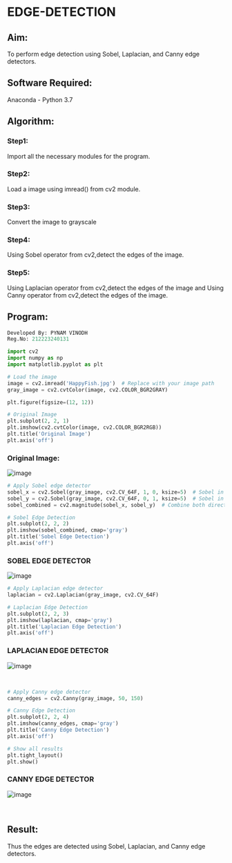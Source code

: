 # EDGE-DETECTION
## Aim:
To perform edge detection using Sobel, Laplacian, and Canny edge detectors.

## Software Required:
Anaconda - Python 3.7

## Algorithm:
### Step1:
Import all the necessary modules for the program.

### Step2:
Load a image using imread() from cv2 module.

### Step3:
Convert the image to grayscale

### Step4:
Using Sobel operator from cv2,detect the edges of the image.

### Step5:

Using Laplacian operator from cv2,detect the edges of the image and Using Canny operator from cv2,detect the edges of the image.

## Program:

```python
Developed By: PYNAM VINODH
Reg.No: 212223240131

import cv2
import numpy as np
import matplotlib.pyplot as plt

# Load the image
image = cv2.imread('HappyFish.jpg')  # Replace with your image path
gray_image = cv2.cvtColor(image, cv2.COLOR_BGR2GRAY)

plt.figure(figsize=(12, 12))

# Original Image
plt.subplot(2, 2, 1)
plt.imshow(cv2.cvtColor(image, cv2.COLOR_BGR2RGB))
plt.title('Original Image')
plt.axis('off')

```
### Original Image:
![image](https://github.com/user-attachments/assets/ae8dc561-010c-4010-8c2d-a6b46ed90ad5)
<br>

```python
# Apply Sobel edge detector
sobel_x = cv2.Sobel(gray_image, cv2.CV_64F, 1, 0, ksize=5)  # Sobel in x direction
sobel_y = cv2.Sobel(gray_image, cv2.CV_64F, 0, 1, ksize=5)  # Sobel in y direction
sobel_combined = cv2.magnitude(sobel_x, sobel_y)  # Combine both directions

# Sobel Edge Detection
plt.subplot(2, 2, 2)
plt.imshow(sobel_combined, cmap='gray')
plt.title('Sobel Edge Detection')
plt.axis('off')
```
### SOBEL EDGE DETECTOR
![image](https://github.com/user-attachments/assets/10c25fcc-cf0e-4078-a8c8-e62fb4d4cd6c)
<br>

```python
# Apply Laplacian edge detector
laplacian = cv2.Laplacian(gray_image, cv2.CV_64F)

# Laplacian Edge Detection
plt.subplot(2, 2, 3)
plt.imshow(laplacian, cmap='gray')
plt.title('Laplacian Edge Detection')
plt.axis('off')
```
### LAPLACIAN EDGE DETECTOR
![image](https://github.com/user-attachments/assets/89769489-cdc5-4b86-a701-c5f0829db69f)

<br>

```python
# Apply Canny edge detector
canny_edges = cv2.Canny(gray_image, 50, 150)

# Canny Edge Detection
plt.subplot(2, 2, 4)
plt.imshow(canny_edges, cmap='gray')
plt.title('Canny Edge Detection')
plt.axis('off')

# Show all results
plt.tight_layout()
plt.show()

```
### CANNY EDGE DETECTOR
![image](https://github.com/user-attachments/assets/cad1a03a-fc99-485e-8c0b-a8a99bc08cd6)

<br>

## Result:
Thus the edges are detected using Sobel, Laplacian, and Canny edge detectors.
